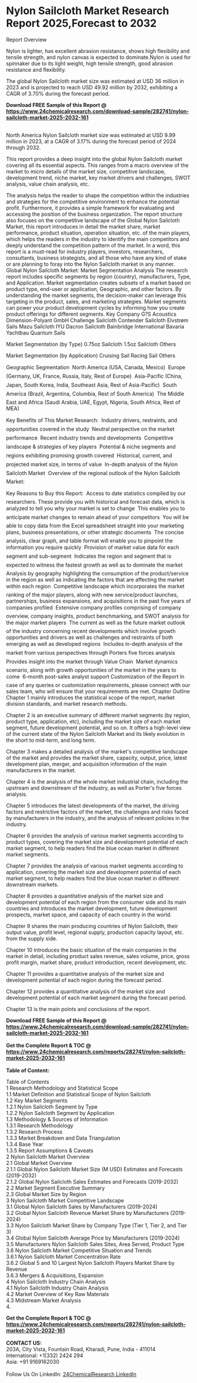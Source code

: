 <h1>Nylon Sailcloth Market Research Report 2025,Forecast to 2032</h1><p>Report Overview</p><p>
Nylon is lighter, has excellent abrasion resistance, shows high flexibility and tensile strength, and nylon canvas is expected to dominate.Nylon is used for spinnaker due to its light weight, high tensile strength, good abrasion resistance and flexibility.</p><p>
The global Nylon Sailcloth market size was estimated at USD 36 million in 2023 and is projected to reach USD 49.92 million by 2032, exhibiting a CAGR of 3.70% during the forecast period.</p><div><b>Download FREE Sample of this Report @ 
            <a href="https://www.24chemicalresearch.com/download-sample/282741/nylon-sailcloth-market-2025-2032-161">
            https://www.24chemicalresearch.com/download-sample/282741/nylon-sailcloth-market-2025-2032-161</a></b></div><br><p>
North America Nylon Sailcloth market size was estimated at USD 9.99 million in 2023, at a CAGR of 3.17% during the forecast period of 2024 through 2032.</p><p>
This report provides a deep insight into the global Nylon Sailcloth market covering all its essential aspects. This ranges from a macro overview of the market to micro details of the market size, competitive landscape, development trend, niche market, key market drivers and challenges, SWOT analysis, value chain analysis, etc.</p><p>
The analysis helps the reader to shape the competition within the industries and strategies for the competitive environment to enhance the potential profit. Furthermore, it provides a simple framework for evaluating and accessing the position of the business organization. The report structure also focuses on the competitive landscape of the Global Nylon Sailcloth Market, this report introduces in detail the market share, market performance, product situation, operation situation, etc. of the main players, which helps the readers in the industry to identify the main competitors and deeply understand the competition pattern of the market.
In a word, this report is a must-read for industry players, investors, researchers, consultants, business strategists, and all those who have any kind of stake or are planning to foray into the Nylon Sailcloth market in any manner.
Global Nylon Sailcloth Market: Market Segmentation Analysis
The research report includes specific segments by region (country), manufacturers, Type, and Application. Market segmentation creates subsets of a market based on product type, end-user or application, Geographic, and other factors. By understanding the market segments, the decision-maker can leverage this targeting in the product, sales, and marketing strategies. Market segments can power your product development cycles by informing how you create product offerings for different segments.
Key Company
G?S Acoustics
Dimension-Polyant GmbH
Challenge Sailcloth
Contender Sailcloth
Elvstrøm Sails
Mazu Sailcloth
IYU Dacron Sailcloth
Bainbridge International
Bavaria Yachtbau
Quantum Sails</p><p>
Market Segmentation (by Type)
0.75oz Sailcloth
1.5oz Sailcloth
Others</p><p>
Market Segmentation (by Application)
Cruising Sail
Racing Sail
Others</p><p>
Geographic Segmentation
 North America (USA, Canada, Mexico)
 Europe (Germany, UK, France, Russia, Italy, Rest of Europe)
 Asia-Pacific (China, Japan, South Korea, India, Southeast Asia, Rest of Asia-Pacific)
 South America (Brazil, Argentina, Columbia, Rest of South America)
 The Middle East and Africa (Saudi Arabia, UAE, Egypt, Nigeria, South Africa, Rest of MEA)</p><p>
Key Benefits of This Market Research:
 Industry drivers, restraints, and opportunities covered in the study
 Neutral perspective on the market performance
 Recent industry trends and developments
 Competitive landscape &amp; strategies of key players
 Potential &amp; niche segments and regions exhibiting promising growth covered
 Historical, current, and projected market size, in terms of value
 In-depth analysis of the Nylon Sailcloth Market
 Overview of the regional outlook of the Nylon Sailcloth Market:</p><p>
Key Reasons to Buy this Report:
 Access to date statistics compiled by our researchers. These provide you with historical and forecast data, which is analyzed to tell you why your market is set to change
 This enables you to anticipate market changes to remain ahead of your competitors
 You will be able to copy data from the Excel spreadsheet straight into your marketing plans, business presentations, or other strategic documents
 The concise analysis, clear graph, and table format will enable you to pinpoint the information you require quickly
 Provision of market value data for each segment and sub-segment
 Indicates the region and segment that is expected to witness the fastest growth as well as to dominate the market
 Analysis by geography highlighting the consumption of the product/service in the region as well as indicating the factors that are affecting the market within each region
 Competitive landscape which incorporates the market ranking of the major players, along with new service/product launches, partnerships, business expansions, and acquisitions in the past five years of companies profiled
 Extensive company profiles comprising of company overview, company insights, product benchmarking, and SWOT analysis for the major market players
 The current as well as the future market outlook of the industry concerning recent developments which involve growth opportunities and drivers as well as challenges and restraints of both emerging as well as developed regions
 Includes in-depth analysis of the market from various perspectives through Porters five forces analysis
 Provides insight into the market through Value Chain
 Market dynamics scenario, along with growth opportunities of the market in the years to come
 6-month post-sales analyst support
Customization of the Report
In case of any queries or customization requirements, please connect with our sales team, who will ensure that your requirements are met.
Chapter Outline
Chapter 1 mainly introduces the statistical scope of the report, market division standards, and market research methods.</p><p>
Chapter 2 is an executive summary of different market segments (by region, product type, application, etc), including the market size of each market segment, future development potential, and so on. It offers a high-level view of the current state of the Nylon Sailcloth Market and its likely evolution in the short to mid-term, and long term.</p><p>
Chapter 3 makes a detailed analysis of the market's competitive landscape of the market and provides the market share, capacity, output, price, latest development plan, merger, and acquisition information of the main manufacturers in the market.</p><p>
Chapter 4 is the analysis of the whole market industrial chain, including the upstream and downstream of the industry, as well as Porter's five forces analysis.</p><p>
Chapter 5 introduces the latest developments of the market, the driving factors and restrictive factors of the market, the challenges and risks faced by manufacturers in the industry, and the analysis of relevant policies in the industry.</p><p>
Chapter 6 provides the analysis of various market segments according to product types, covering the market size and development potential of each market segment, to help readers find the blue ocean market in different market segments.</p><p>
Chapter 7 provides the analysis of various market segments according to application, covering the market size and development potential of each market segment, to help readers find the blue ocean market in different downstream markets.</p><p>
Chapter 8 provides a quantitative analysis of the market size and development potential of each region from the consumer side and its main countries and introduces the market development, future development prospects, market space, and capacity of each country in the world.</p><p>
Chapter 9 shares the main producing countries of Nylon Sailcloth, their output value, profit level, regional supply, production capacity layout, etc. from the supply side.</p><p>
Chapter 10 introduces the basic situation of the main companies in the market in detail, including product sales revenue, sales volume, price, gross profit margin, market share, product introduction, recent development, etc.</p><p>
Chapter 11 provides a quantitative analysis of the market size and development potential of each region during the forecast period.</p><p>
Chapter 12 provides a quantitative analysis of the market size and development potential of each market segment during the forecast period.</p><p>
Chapter 13 is the main points and conclusions of the report.</p><p>
</p><div><b>Download FREE Sample of this Report @ 
            <a href="https://www.24chemicalresearch.com/download-sample/282741/nylon-sailcloth-market-2025-2032-161">
            https://www.24chemicalresearch.com/download-sample/282741/nylon-sailcloth-market-2025-2032-161</a></b></div><br><div><b>Get the Complete Report & TOC @ 
            <a href="https://www.24chemicalresearch.com/reports/282741/nylon-sailcloth-market-2025-2032-161">
            https://www.24chemicalresearch.com/reports/282741/nylon-sailcloth-market-2025-2032-161</a></b></div><br>
            <b>Table of Content:</b><p>Table of Contents<br />
1 Research Methodology and Statistical Scope<br />
1.1 Market Definition and Statistical Scope of Nylon Sailcloth<br />
1.2 Key Market Segments<br />
1.2.1 Nylon Sailcloth Segment by Type<br />
1.2.2 Nylon Sailcloth Segment by Application<br />
1.3 Methodology & Sources of Information<br />
1.3.1 Research Methodology<br />
1.3.2 Research Process<br />
1.3.3 Market Breakdown and Data Triangulation<br />
1.3.4 Base Year<br />
1.3.5 Report Assumptions & Caveats<br />
2 Nylon Sailcloth Market Overview<br />
2.1 Global Market Overview<br />
2.1.1 Global Nylon Sailcloth Market Size (M USD) Estimates and Forecasts (2019-2032)<br />
2.1.2 Global Nylon Sailcloth Sales Estimates and Forecasts (2019-2032)<br />
2.2 Market Segment Executive Summary<br />
2.3 Global Market Size by Region<br />
3 Nylon Sailcloth Market Competitive Landscape<br />
3.1 Global Nylon Sailcloth Sales by Manufacturers (2019-2024)<br />
3.2 Global Nylon Sailcloth Revenue Market Share by Manufacturers (2019-2024)<br />
3.3 Nylon Sailcloth Market Share by Company Type (Tier 1, Tier 2, and Tier 3)<br />
3.4 Global Nylon Sailcloth Average Price by Manufacturers (2019-2024)<br />
3.5 Manufacturers Nylon Sailcloth Sales Sites, Area Served, Product Type<br />
3.6 Nylon Sailcloth Market Competitive Situation and Trends<br />
3.6.1 Nylon Sailcloth Market Concentration Rate<br />
3.6.2 Global 5 and 10 Largest Nylon Sailcloth Players Market Share by Revenue<br />
3.6.3 Mergers & Acquisitions, Expansion<br />
4 Nylon Sailcloth Industry Chain Analysis<br />
4.1 Nylon Sailcloth Industry Chain Analysis<br />
4.2 Market Overview of Key Raw Materials<br />
4.3 Midstream Market Analysis<br />
4.</p><div><b>Get the Complete Report & TOC @ 
            <a href="https://www.24chemicalresearch.com/reports/282741/nylon-sailcloth-market-2025-2032-161">
            https://www.24chemicalresearch.com/reports/282741/nylon-sailcloth-market-2025-2032-161</a></b></div><br><b>CONTACT US:</b><br>
            203A, City Vista, Fountain Road, Kharadi, Pune, India - 411014<br>
            International: +1(332) 2424 294<br>
            Asia: +91 9169162030 <br><br>
            Follow Us On LinkedIn: <a href="https://www.linkedin.com/company/24chemicalresearch/">24ChemicalResearch LinkedIn</a>